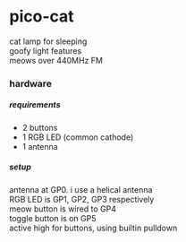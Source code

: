 # pico-cat

cat lamp for sleeping \
goofy light features \
meows over 440MHz FM


### hardware

##### requirements
- 2 buttons
- 1 RGB LED (common cathode)
- 1 antenna

##### setup
antenna at GP0. i use a helical antenna \
RGB LED is GP1, GP2, GP3 respectively \
meow button is wired to GP4 \
toggle button is on GP5 \
active high for buttons, using builtin pulldown
